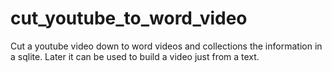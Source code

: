 # cut_youtube_to_word_video
Cut a youtube video down to word videos  and collections the information in a sqlite. Later it can be used to build a video just from a text.
